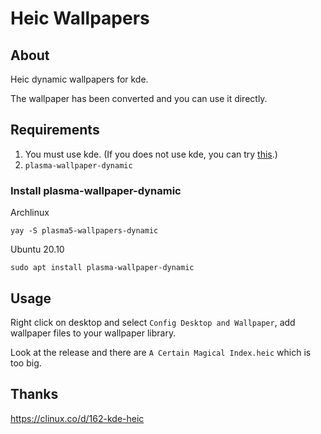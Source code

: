 # Heic Wallpapers

## About

Heic dynamic wallpapers for kde.

The wallpaper has been converted and you can use it directly.

## Requirements

1. You must use kde. (If you does not use kde, you can try [this](https://github.com/adi1090x/dynamic-wallpaper).)
2. `plasma-wallpaper-dynamic`

### Install plasma-wallpaper-dynamic

Archlinux

    yay -S plasma5-wallpapers-dynamic

Ubuntu 20.10

    sudo apt install plasma-wallpaper-dynamic

## Usage

Right click on desktop and select `Config Desktop and Wallpaper`, add wallpaper files to your wallpaper library.

Look at the release and there are `A Certain Magical Index.heic` which is too big.

## Thanks

<https://clinux.co/d/162-kde-heic>

